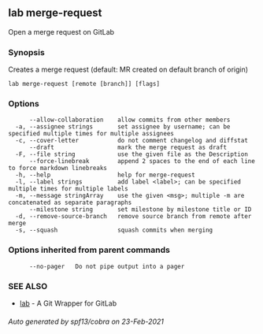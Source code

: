 ## lab merge-request

Open a merge request on GitLab

### Synopsis

Creates a merge request (default: MR created on default branch of origin)

```
lab merge-request [remote [branch]] [flags]
```

### Options

```
      --allow-collaboration    allow commits from other members
  -a, --assignee strings       set assignee by username; can be specified multiple times for multiple assignees
  -c, --cover-letter           do not comment changelog and diffstat
      --draft                  mark the merge request as draft
  -F, --file string            use the given file as the Description
      --force-linebreak        append 2 spaces to the end of each line to force markdown linebreaks
  -h, --help                   help for merge-request
  -l, --label strings          add label <label>; can be specified multiple times for multiple labels
  -m, --message stringArray    use the given <msg>; multiple -m are concatenated as separate paragraphs
      --milestone string       set milestone by milestone title or ID
  -d, --remove-source-branch   remove source branch from remote after merge
  -s, --squash                 squash commits when merging
```

### Options inherited from parent commands

```
      --no-pager   Do not pipe output into a pager
```

### SEE ALSO

* [lab](index.md)	 - A Git Wrapper for GitLab

###### Auto generated by spf13/cobra on 23-Feb-2021
